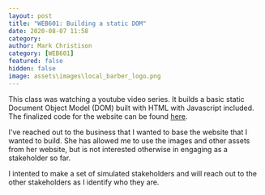 ```yaml
---
layout: post
title: "WEB601: Building a static DOM"
date: 2020-08-07 11:58
category: 
author: Mark Christison
category: [WEB601]
featured: false 
hidden: false
image: assets\images\local_barber_logo.png
---
```


This class was watching a youtube video series. It builds a basic static Document Object Model (DOM) built with HTML with Javascript included. The finalized code for the website can be found [here](https://github.com/iamshaunjp/JavaScript-DOM-Tutorial/tree/lesson-18).

I've reached out to the business that I wanted to base the website that I wanted to build. She has allowed me to use the images and other assets from her website, but is not interested otherwise in engaging as a stakeholder so far.

I intented to make a set of simulated stakeholders and will reach out to the other stakeholders as I identify who they are.
